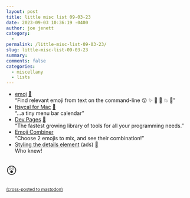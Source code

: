 ```yaml
---
layout: post
title: little misc list 09-03-23
date: 2023-09-03 10:36:19 -0400
author: joe jenett
category:
  - 
permalink: /little-misc-list-09-03-23/
slug: little-misc-list-09-03-23
summary: 
comments: false
categories:
  - miscellany
  - lists
---
```

<ul class="links">
	<li><a title="GitHub - sindresorhus/emoj" href="https://github.com/sindresorhus/emoj">emoj</a> <a href="https://pinboard.in/u:fileformat">📌</a><br>“Find relevant emoji from text on the command-line 😮 ✨ 🙌 🐴 💥 🙈”</li>
	<li><a title="Mowglii - Itsycal for Mac" href="https://www.mowglii.com/itsycal/">Itsycal for Mac</a> <a href="https://pinboard.in/u:fabianmoronzirfas">📌</a><br>“...a tiny menu bar calendar”</li>
	<li><a title="Dev Pages" href="https://www.devpages.io/">Dev Pages</a> <a href="https://pinboard.in/u:tdjones">📌</a><br>“The fastest growing library of tools for all your programming needs.”</li>
	<li><a title="Emoji Combiner" href="https://www.emojicombiner.com/">Emoji Combiner</a><br>“Choose 2 emojis to mix, and see their combination!”</li>
	<li><a title="Styling the details element" href="https://justmarkup.com/articles/2020-09-22-styling-and-animation-details/">Styling the details element</a> (ads) <a href="https://pinboard.in/u:roger">📌</a><br>Who knew!</li>
</ul>
<p style="font-size:2em;">😲</p>
<a href="https://brid.gy/publish/mastodon"><small>(cross-posted to mastodon)</small></a>